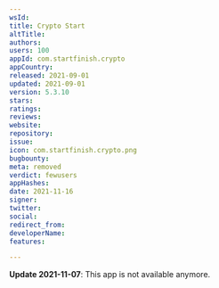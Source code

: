```yaml
---
wsId: 
title: Crypto Start
altTitle: 
authors: 
users: 100
appId: com.startfinish.crypto
appCountry: 
released: 2021-09-01
updated: 2021-09-01
version: 5.3.10
stars: 
ratings: 
reviews: 
website: 
repository: 
issue: 
icon: com.startfinish.crypto.png
bugbounty: 
meta: removed
verdict: fewusers
appHashes: 
date: 2021-11-16
signer: 
twitter: 
social: 
redirect_from: 
developerName: 
features: 

---
```


**Update 2021-11-07**: This app is not available anymore.

